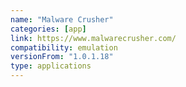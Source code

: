 ```yaml
---
name: "Malware Crusher"
categories: [app]
link: https://www.malwarecrusher.com/
compatibility: emulation
versionFrom: "1.0.1.18"
type: applications
---
```


